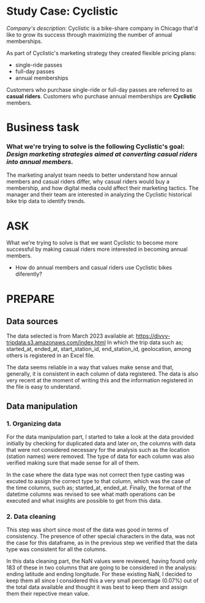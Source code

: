 # **Study Case: Cyclistic**

*Company's description:* Cyclistic is a bike-share company in Chicago that'd like to grow its success through maximizing the number of annual memberships.

As part of Cyclistic's marketing strategy they created flexible pricing plans:
 - single-ride passes
 - full-day passes
 - annual memberships  

Customers who purchase single-ride or full-day passes are referred to as **casual riders**. Customers who purchase annual memberships are **Cyclistic** members.

# Business task
### What we're trying to solve is the following Cyclistic's goal: ***Design marketing strategies aimed at converting casual riders into annual members.***
 
 The marketing analyst team needs to better understand how annual members and casual riders differ, why
 casual riders would buy a membership, and how digital media could affect their marketing tactics. The manager and their team are interested in analyzing the Cyclistic historical bike trip data to identify trends.

# **ASK**
What we're trying to solve is that we want Cyclistic to become more successful by making casual riders more interested in becoming annual members.
* How do annual members and casual riders use Cyclistic bikes diferently?

# **PREPARE**
## Data sources
The data selected is from March 2023 available at: https://divvy-tripdata.s3.amazonaws.com/index.html
In which the trip data such as; started_at, ended_at, start_station_id, end_station_id, geolocation, among others is registered in an Excel file.

The data seems reliable in a way that values make sense and that, generally, it is consistent in each column of data registered. The data is also very recent at the moment of writing this and the information registered in the file is easy to understand.

## Data manipulation

### 1. Organizing data
For the data manipulation part, I started to take a look at the data provided initially by checking for duplicated data and later on, the columns with data that were not considered necessary for the analysis such as the location (station names) were removed. The type of data for each column was also verified making sure that made sense for all of them. 

In the case where the data type was not correct then type casting was excuted to assign the correct type to that column, which was the case of the time columns, such as; started_at, ended_at. Finally, the format of the datetime columns was revised to see what math operations can be executed and what insights are possible to get from this data.

### 2. Data cleaning
This step was short since most of the data was good in terms of consistency. The presence of other special characters in the data, was not the case for this dataframe, as in the previous step we verified that the data type was consistent for all the columns. 

In this data cleaning part, the NaN values were reviewed, having found only 183 of these in two columns that are going to be considered in the analysis: ending latitude and ending longitude. For these existing NaN, I decided to keep them all since I considered this a very small percentage (0.07%) out of the total data available and thought it was best to keep them and assign them their repective mean value.






